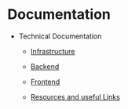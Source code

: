 # Documentation

- Technical Documentation

  - [Infrastructure](./technical/infrastructure.md)

  - [Backend](./technical/backend.md)

  - [Frontend](./technical/frontend.md)

  - [Resources and useful Links](./technical/usefulresources.md)

